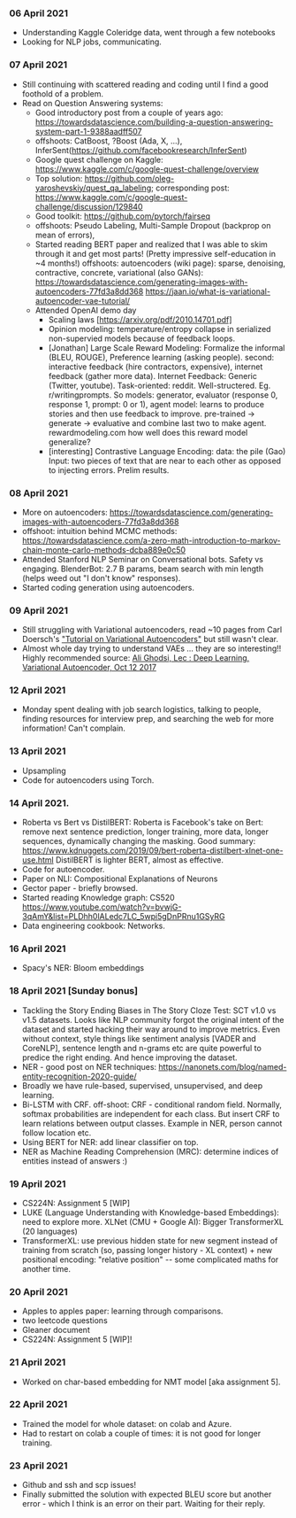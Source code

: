 ### 06 April 2021
- Understanding Kaggle Coleridge data, went through a few notebooks
- Looking for NLP jobs, communicating.

### 07 April 2021
- Still continuing with scattered reading and coding until I find a good foothold of a problem.
- Read on Question Answering systems:
    - Good introductory post from a couple of years ago: https://towardsdatascience.com/building-a-question-answering-system-part-1-9388aadff507
    - offshoots: CatBoost, ?Boost (Ada, X, ...), InferSent(https://github.com/facebookresearch/InferSent)
    - Google quest challenge on Kaggle: https://www.kaggle.com/c/google-quest-challenge/overview
    - Top solution: https://github.com/oleg-yaroshevskiy/quest_qa_labeling; corresponding post: https://www.kaggle.com/c/google-quest-challenge/discussion/129840
    - Good toolkit: https://github.com/pytorch/fairseq
    - offshoots: Pseudo Labeling, Multi-Sample Dropout (backprop on mean of errors),
    - Started reading BERT paper and realized that I was able to skim through it and get most parts! (Pretty impressive self-education in ~4 months!) offshoots: autoencoders (wiki page): sparse, denoising, contractive, concrete, variational (also GANs): https://towardsdatascience.com/generating-images-with-autoencoders-77fd3a8dd368
    https://jaan.io/what-is-variational-autoencoder-vae-tutorial/
    - Attended OpenAI demo day
      - Scaling laws [https://arxiv.org/pdf/2010.14701.pdf]
      - Opinion modeling: temperature/entropy collapse in serialized non-supervied models because of feedback loops.
      - [Jonathan] Large Scale Reward Modeling: Formalize the informal (BLEU, ROUGE), Preference learning (asking people). second: interactive feedback (hire contractors, expensive), internet feedback (gather more data). Internet Feedback: Generic (Twitter, youtube). Task-oriented: reddit. Well-structered. Eg. r/writingprompts. So models: generator, evaluator (response 0, response 1, prompt: 0 or 1), agent model: learns to produce stories and then use feedback to improve.
      pre-trained -> generate -> evaluative and combine last two to make agent.
      rewardmodeling.com
      how well does this reward model generalize?
      - [interesting] Contrastive Language Encoding: data: the pile (Gao)
      Input: two pieces of text that are near to each other as opposed to injecting errors. Prelim results.

### 08 April 2021
- More on autoencoders: https://towardsdatascience.com/generating-images-with-autoencoders-77fd3a8dd368
- offshoot: intuition behind MCMC methods: https://towardsdatascience.com/a-zero-math-introduction-to-markov-chain-monte-carlo-methods-dcba889e0c50
- Attended Stanford NLP Seminar on Conversational bots. Safety vs engaging. BlenderBot: 2.7 B params, beam search with min length (helps weed out "I don't know" responses).
- Started coding generation using autoencoders.

### 09 April 2021
- Still struggling with Variational autoencoders, read ~10 pages from Carl Doersch's ["Tutorial on Variational Autoencoders"](https://www.researchgate.net/publication/304163568_Tutorial_on_Variational_Autoencoders) but still wasn't clear.
- Almost whole day trying to understand VAEs ... they are so interesting!! Highly recommended source: [Ali Ghodsi, Lec : Deep Learning, Variational Autoencoder, Oct 12 2017](https://www.youtube.com/watch?v=uaaqyVS9-rM)

### 12 April 2021
- Monday spent dealing with job search logistics, talking to people, finding resources for interview prep, and searching the web for more information! Can't complain.

### 13 April 2021
- Upsampling
- Code for autoencoders using Torch.

### 14 April 2021.
- Roberta vs Bert vs DistilBERT: Roberta is Facebook's take on Bert: remove next sentence prediction, longer training, more data, longer sequences, dynamically changing the masking. Good summary: https://www.kdnuggets.com/2019/09/bert-roberta-distilbert-xlnet-one-use.html
DistilBERT is lighter BERT, almost as effective.
- Code for autoencoder.
- Paper on NLI: Compositional Explanations of Neurons
- Gector paper - briefly browsed.
- Started reading Knowledge graph: CS520 https://www.youtube.com/watch?v=bvwjG-3qAmY&list=PLDhh0lALedc7LC_5wpi5gDnPRnu1GSyRG
- Data engineering cookbook: Networks.

### 16 April 2021
- Spacy's NER: Bloom embeddings

### 18 April 2021 [Sunday bonus]
- Tackling the Story Ending Biases in The Story Cloze Test: SCT v1.0 vs v1.5 datasets. Looks like NLP community forgot the original intent of the dataset and started hacking their way around to improve metrics. Even without context, style things like sentiment analysis [VADER and CoreNLP], sentence length and n-grams etc are quite powerful to predice the right ending. And hence improving the dataset.
- NER - good post on NER techniques: https://nanonets.com/blog/named-entity-recognition-2020-guide/
- Broadly we have rule-based, supervised, unsupervised, and deep learning.
- Bi-LSTM with CRF. off-shoot: CRF - conditional random field. Normally, softmax probabilities are independent for each class. But insert CRF to learn relations between output classes. Example in NER, person cannot follow location etc.
- Using BERT for NER: add linear classifier on top.
- NER as Machine Reading Comprehension (MRC): determine indices of entities instead of answers :)

### 19 April 2021
- CS224N: Assignment 5 [WIP]
- LUKE (Language Understanding with Knowledge-based Embeddings): need to explore more.
XLNet (CMU + Google AI): Bigger TransformerXL (20 languages)
- TransformerXL: use previous hidden state for new segment instead of training from scratch (so, passing longer history - XL context) + new positional encoding: "relative position" -- some complicated maths for another time.

### 20 April 2021
- Apples to apples paper: learning through comparisons.
- two leetcode questions
- Gleaner document
- CS224N: Assignment 5 [WIP]!

### 21 April 2021
- Worked on char-based embedding for NMT model [aka assignment 5].

### 22 April 2021
- Trained the model for whole dataset: on colab and Azure.
- Had to restart on colab a couple of times: it is not good for longer training.

### 23 April 2021
- Github and ssh and scp issues!
- Finally submitted the solution with expected BLEU score but another error - which I think is an error on their part. Waiting for their reply.
